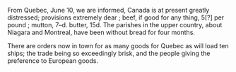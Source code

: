   From Quebec, June 10, we are informed, Canada is at present greatly distressed; provisions extremely dear ; beef, if good for any thing, 5[?] per pound ; mutton, 7–d. butter, 15d. The parishes in the upper country, about Niagara and Montreal, have been without bread for four months.  There are orders now in town for as many goods for Quebec as will load ten ships; the trade being so exceedingly brisk, and the people giving the preference to European goods.  